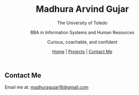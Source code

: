 
<!DOCTYPE html>
<html lang="en">
<head>
  <meta charset="UTF-8" />
  <meta name="viewport" content="width=device-width, initial-scale=1.0"/>
  <title>Madhura Arvind Gujar | Contact Me</title>
</head>
<body>
  <header>
    <h1>Madhura Arvind Gujar</h1>
    <p>The University of Toledo</p>
    <p>BBA in Information Systems and Human Resources</p>
    <p>Curious, coachable, and confident</p>
    <nav>
      <a href="index.html">Home</a> |
      <a href="projects.html">Projects</a> |
      <a href="contact.html">Contact Me</a>
    </nav>
  </header>
  <main>
    <h2>Contact Me</h2>
    <p>Email me at: <a href="mailto:madhuragujar16@gmail.com">madhuragujar16@gmail.com</a></p>

   
